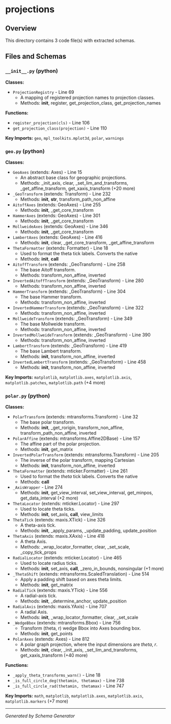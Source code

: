 # projections

## Overview

This directory contains 3 code file(s) with extracted schemas.

## Files and Schemas

### `__init__.py` (python)

**Classes:**
- `ProjectionRegistry` - Line 69
  - A mapping of registered projection names to projection classes.
  - Methods: __init__, register, get_projection_class, get_projection_names

**Functions:**
- `register_projection(cls)` - Line 106
- `get_projection_class(projection)` - Line 110

**Key Imports:** `geo`, `mpl_toolkits.mplot3d`, `polar`, `warnings`

### `geo.py` (python)

**Classes:**
- `GeoAxes` (extends: Axes) - Line 15
  - An abstract base class for geographic projections.
  - Methods: _init_axis, clear, _set_lim_and_transforms, _get_affine_transform, get_xaxis_transform (+20 more)
- `_GeoTransform` (extends: Transform) - Line 232
  - Methods: __init__, __str__, transform_path_non_affine
- `AitoffAxes` (extends: GeoAxes) - Line 255
  - Methods: __init__, _get_core_transform
- `HammerAxes` (extends: GeoAxes) - Line 301
  - Methods: __init__, _get_core_transform
- `MollweideAxes` (extends: GeoAxes) - Line 346
  - Methods: __init__, _get_core_transform
- `LambertAxes` (extends: GeoAxes) - Line 416
  - Methods: __init__, clear, _get_core_transform, _get_affine_transform
- `ThetaFormatter` (extends: Formatter) - Line 18
  - Used to format the theta tick labels.  Converts the native
  - Methods: __init__, __call__
- `AitoffTransform` (extends: _GeoTransform) - Line 258
  - The base Aitoff transform.
  - Methods: transform_non_affine, inverted
- `InvertedAitoffTransform` (extends: _GeoTransform) - Line 280
  - Methods: transform_non_affine, inverted
- `HammerTransform` (extends: _GeoTransform) - Line 304
  - The base Hammer transform.
  - Methods: transform_non_affine, inverted
- `InvertedHammerTransform` (extends: _GeoTransform) - Line 322
  - Methods: transform_non_affine, inverted
- `MollweideTransform` (extends: _GeoTransform) - Line 349
  - The base Mollweide transform.
  - Methods: transform_non_affine, inverted
- `InvertedMollweideTransform` (extends: _GeoTransform) - Line 390
  - Methods: transform_non_affine, inverted
- `LambertTransform` (extends: _GeoTransform) - Line 419
  - The base Lambert transform.
  - Methods: __init__, transform_non_affine, inverted
- `InvertedLambertTransform` (extends: _GeoTransform) - Line 458
  - Methods: __init__, transform_non_affine, inverted

**Key Imports:** `matplotlib`, `matplotlib.axes`, `matplotlib.axis`, `matplotlib.patches`, `matplotlib.path` (+4 more)

### `polar.py` (python)

**Classes:**
- `PolarTransform` (extends: mtransforms.Transform) - Line 32
  - The base polar transform.
  - Methods: __init__, _get_rorigin, transform_non_affine, transform_path_non_affine, inverted
- `PolarAffine` (extends: mtransforms.Affine2DBase) - Line 157
  - The affine part of the polar projection.
  - Methods: __init__, get_matrix
- `InvertedPolarTransform` (extends: mtransforms.Transform) - Line 205
  - The inverse of the polar transform, mapping Cartesian
  - Methods: __init__, transform_non_affine, inverted
- `ThetaFormatter` (extends: mticker.Formatter) - Line 261
  - Used to format the *theta* tick labels.  Converts the native
  - Methods: __call__
- `_AxisWrapper` - Line 274
  - Methods: __init__, get_view_interval, set_view_interval, get_minpos, get_data_interval (+2 more)
- `ThetaLocator` (extends: mticker.Locator) - Line 297
  - Used to locate theta ticks.
  - Methods: __init__, set_axis, __call__, view_limits
- `ThetaTick` (extends: maxis.XTick) - Line 326
  - A theta-axis tick.
  - Methods: __init__, _apply_params, _update_padding, update_position
- `ThetaAxis` (extends: maxis.XAxis) - Line 418
  - A theta Axis.
  - Methods: _wrap_locator_formatter, clear, _set_scale, _copy_tick_props
- `RadialLocator` (extends: mticker.Locator) - Line 465
  - Used to locate radius ticks.
  - Methods: __init__, set_axis, __call__, _zero_in_bounds, nonsingular (+1 more)
- `_ThetaShift` (extends: mtransforms.ScaledTranslation) - Line 514
  - Apply a padding shift based on axes theta limits.
  - Methods: __init__, get_matrix
- `RadialTick` (extends: maxis.YTick) - Line 556
  - A radial-axis tick.
  - Methods: __init__, _determine_anchor, update_position
- `RadialAxis` (extends: maxis.YAxis) - Line 707
  - A radial Axis.
  - Methods: __init__, _wrap_locator_formatter, clear, _set_scale
- `_WedgeBbox` (extends: mtransforms.Bbox) - Line 756
  - Transform (theta, r) wedge Bbox into Axes bounding box.
  - Methods: __init__, get_points
- `PolarAxes` (extends: Axes) - Line 812
  - A polar graph projection, where the input dimensions are *theta*, *r*.
  - Methods: __init__, clear, _init_axis, _set_lim_and_transforms, get_xaxis_transform (+40 more)

**Functions:**
- `_apply_theta_transforms_warn()` - Line 18
- `_is_full_circle_deg(thetamin, thetamax)` - Line 738
- `_is_full_circle_rad(thetamin, thetamax)` - Line 747

**Key Imports:** `math`, `matplotlib`, `matplotlib.axes`, `matplotlib.axis`, `matplotlib.markers` (+7 more)

---
*Generated by Schema Generator*